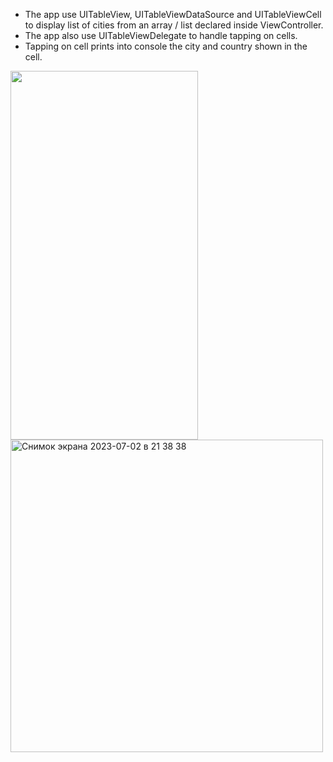 - The app use UITableView, UITableViewDataSource and UITableViewCell to display list of cities from an array / list declared inside ViewController.
- The app also use UITableViewDelegate to handle tapping on cells.
- Tapping on cell prints into console the city and country shown in the cell.
<img width="300" height = "590" src="https://github.com/ArystanSh/TenFavouriteCities/assets/116955102/1c260505-bba3-4153-93b2-6c428a308541](https://github.com/ArystanSh/TenFavouriteCities/assets/116955102/6c5ded34-23a8-4361-bcb7-a9024da91e29">
<img width="500" alt="Снимок экрана 2023-07-02 в 21 38 38" src="https://github.com/ArystanSh/TenFavouriteCities/assets/116955102/1c260505-bba3-4153-93b2-6c428a308541">

